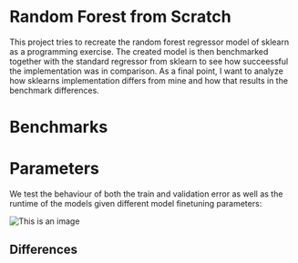 
# Random Forest from Scratch
This project tries to recreate the random forest regressor model of sklearn as a programming exercise. 
The created model is then benchmarked together with the standard regressor from sklearn to see how succeessful the implementation was in comparison.
As a final point, I want to analyze how sklearns implementation differs from mine and how that results in the benchmark differences.

# Benchmarks

# Parameters
We test the behaviour of both the train and validation error as well as the runtime of the models given different model finetuning parameters:

![This is an image](/figures/ccp_alpha.png)

## Differences